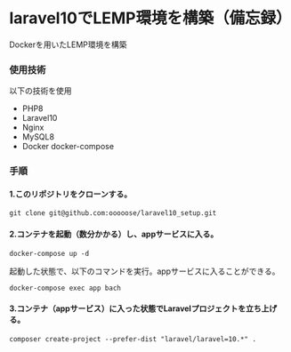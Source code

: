 # laravel10でLEMP環境を構築（備忘録）
Dockerを用いたLEMP環境を構築
### 使用技術
以下の技術を使用
- PHP8
- Laravel10
- Nginx
- MySQL8
- Docker docker-compose

### 手順
#### 1.このリポジトリをクローンする。
```
git clone git@github.com:ooooose/laravel10_setup.git 
```
#### 2.コンテナを起動（数分かかる）し、appサービスに入る。
```
docker-compose up -d
```
起動した状態で、以下のコマンドを実行。appサービスに入ることができる。
```
docker-compose exec app bach
```
#### 3.コンテナ（appサービス）に入った状態でLaravelプロジェクトを立ち上げる。
```
composer create-project --prefer-dist "laravel/laravel=10.*" .

```
